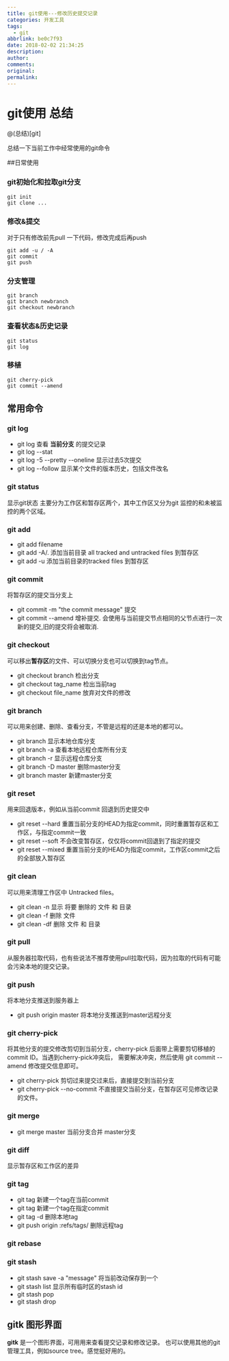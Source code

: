 ```yaml
---
title: git使用---修改历史提交记录
categories: 开发工具
tags:
  - git
abbrlink: be0c7f93
date: 2018-02-02 21:34:25
description:
author:
comments:
original:
permalink:
---
```


# git使用 总结

@(总结)[git]

总结一下当前工作中经常使用的git命令

##日常使用

### git初始化和拉取git分支
```
git init
git clone ...
```
### 修改&提交
对于只有修改前先pull 一下代码，修改完成后再push
```
git add -u / -A 
git commit 
git push 
```
### 分支管理

```
git branch 
git branch newbranch
git checkout newbranch
```

### 查看状态&历史记录
```
git status
git log 
```
### 移植
```
git cherry-pick 
git commit --amend
```


## 常用命令

### git log

- git log 查看 **当前分支** 的提交记录
- git log --stat
- git log -5 --pretty --oneline 显示过去5次提交
- git log --follow <path> 显示某个文件的版本历史，包括文件改名

### git status
显示git状态
主要分为工作区和暂存区两个，其中工作区又分为git 监控的和未被监控的两个区域。

### git add 

- git add filename 
- git add -A/.  添加当前目录 all tracked and untracked files 到暂存区
- git add -u 添加当前目录的tracked files 到暂存区

### git commit 
将暂存区的提交当分支上

- git commit -m "the commit message" 提交
- git commit --amend 增补提交. 会使用与当前提交节点相同的父节点进行一次新的提交,旧的提交将会被取消.

### git checkout
可以移出**暂存区**的文件、可以切换分支也可以切换到tag节点。

- git checkout branch 检出分支
- git checkout tag_name 检出当前tag
- git checkout file_name 放弃对文件的修改

### git branch
可以用来创建、删除、查看分支，不管是远程的还是本地的都可以。

- git branch 显示本地仓库分支
- git branch -a 查看本地远程仓库所有分支
- git branch -r 显示远程仓库分支
- git branch -D master 删除master分支
- git branch master 新建master分支

### git reset
用来回退版本，例如从当前commit 回退到历史提交中

- git reset --hard <commit> 重置当前分支的HEAD为指定commit，同时重置暂存区和工作区，与指定commit一致
- git reset --soft <commit> 不会改变暂存区，仅仅将commit回退到了指定的提交
- git reset --mixed <commit> 重置当前分支的HEAD为指定commit，工作区commit之后的全部放入暂存区

### git clean
可以用来清理工作区中 Untracked files。 

- git clean -n 显示 将要 删除的 文件 和  目录
- git clean -f 删除 文件
- git clean -df 删除 文件 和 目录


### git pull
从服务器拉取代码，也有些说法不推荐使用pull拉取代码，因为拉取的代码有可能会污染本地的提交记录。


### git push
将本地分支推送到服务器上

- git push origin master 将本地分支推送到master远程分支

### git cherry-pick
将其他分支的提交修改剪切到当前分支，cherry-pick 后面带上需要剪切移植的commit ID。当遇到cherry-pick冲突后，
需要解决冲突，然后使用 git commit --amend 修改提交信息即可。
- git cherry-pick <commit> 剪切过来提交过来后，直接提交到当前分支
- git cherry-pick --no-commit <commit> 不直接提交当前分支，在暂存区可见修改记录的文件。

### git merge

- git merge master 当前分支合并 master分支

### git diff

显示暂存区和工作区的差异

### git tag

- git tag <tag> 新建一个tag在当前commit
- git tag <tag> <commit> 新建一个tag在指定commit
- git tag -d <tag> 删除本地tag
- git push origin :refs/tags/<tag> 删除远程tag

### git rebase

### git stash

- git stash save -a "message" 将当前改动保存到一个
- git stash list 显示所有临时区的stash id
- git stash pop  
- git stash drop  




## gitk 图形界面

**gitk** 是一个图形界面，可用用来查看提交记录和修改记录。
也可以使用其他的git 管理工具，例如source tree。感觉挺好用的。



